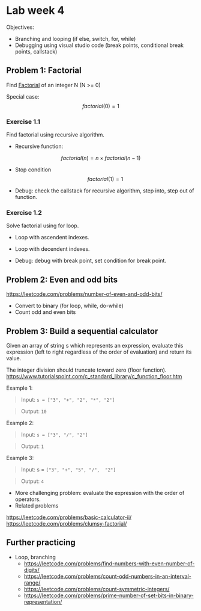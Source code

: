 # Lab week 4
Objectives:
- Branching and looping (if else, switch, for, while)
- Debugging using visual studio code (break points, conditional break points, callstack)

## Problem 1: Factorial 
Find [Factorial](https://en.wikipedia.org/wiki/Factorial) of an integer N (N >= 0) 

Special case: 
$$factorial(0) = 1$$

### Exercise 1.1

Find factorial using recursive algorithm.
- Recursive function:

$$factorial(n) = n \times factorial(n-1)$$ 

- Stop condition
$$factorial(1) = 1 $$

- Debug: check the callstack for recursive algorithm, step into, step out of function.
### Exercise 1.2

Solve factorial using for loop.
- Loop with ascendent indexes.
- Loop with decendent indexes.

- Debug: debug with break point, set condition for break point. 

## Problem 2: Even and odd bits

https://leetcode.com/problems/number-of-even-and-odd-bits/

- Convert to binary (for loop, while, do-while)
- Count odd and even bits

## Problem 3: Build a sequential calculator

Given an array of string s which represents an expression, evaluate this expression (left to right regardless of the order of evaluation) and return its value. 

The integer division should truncate toward zero (floor function).
https://www.tutorialspoint.com/c_standard_library/c_function_floor.htm

Example 1:

> Input: `s = ["3", "+", "2", "*", "2"]`

> Output: `10`

Example 2:

> Input: `s = ["3", "/", "2"]`

> Output: `1`

Example 3:

> Input: s = `["3", "+", "5", "/",  "2"]`

> Output: `4`

- More challenging problem: evaluate the expression with the order of operators.
- Related problems

https://leetcode.com/problems/basic-calculator-ii/
https://leetcode.com/problems/clumsy-factorial/

## Further practicing

- Loop, branching
    - https://leetcode.com/problems/find-numbers-with-even-number-of-digits/
    - https://leetcode.com/problems/count-odd-numbers-in-an-interval-range/
    - https://leetcode.com/problems/count-symmetric-integers/
    - https://leetcode.com/problems/prime-number-of-set-bits-in-binary-representation/






